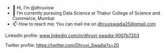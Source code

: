 - 👋 Hi, I’m @dhruvisw
- 🌱 I’m currently pursuing Data Science at Thakur College of Science and Commerce, Mumbai
- 📫 How to reach me:
You can mail me on dhruviswadia25@gmail.com

LinkedIn profile: www.linkedin.com/in/dhruvi-swadia-9007b7203

Twitter profile: https://twitter.com/Dhruvi_Swadia?s=20


